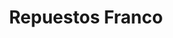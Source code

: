 ---
title: "Repuestos Franco"
url: /cerro-colorado/repuestos-franco/
shop: reparación de automóviles
---